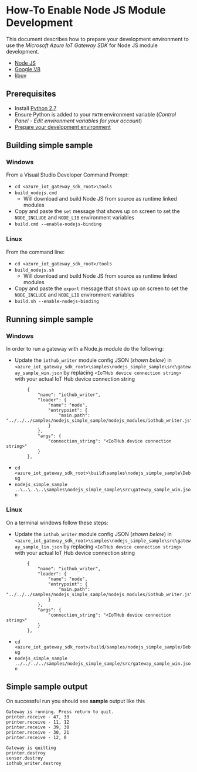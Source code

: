 # How-To Enable Node JS Module Development
This document describes how to prepare your development environment to use the *Microsoft Azure IoT Gateway SDK* for Node JS module development.
- [Node JS](https://nodejs.org/)
- [Google V8](https://developers.google.com/v8/)
- [libuv](http://libuv.org/)

## Prerequisites
- Install [Python 2.7](https://www.python.org/downloads/release/python-2712/)
- Ensure Python is added to your `PATH` environment variable (*Control Panel - Edit environment variables for your account*)
- [Prepare your development environment](../../doc/devbox_setup.md)

## Building simple sample
### Windows
From a Visual Studio Developer Command Prompt:
- `cd <azure_iot_gateway_sdk_root>\tools`
- `build_nodejs.cmd`
  - Will download and build Node JS from source as runtime linked modules
- Copy and paste the `set` message that shows up on screen to set the `NODE_INCLUDE` and `NODE_LIB` environment variables
- `build.cmd --enable-nodejs-binding`


### Linux
From the command line:
- `cd <azure_iot_gateway_sdk_root>/tools`
- `build_nodejs.sh`
  - Will download and build Node JS from source as runtime linked modules
- Copy and paste the `export` message that shows up on screen to set the `NODE_INCLUDE` and `NODE_LIB` environment variables
- `build.sh --enable-nodejs-binding`


## Running simple sample

### Windows
In order to run a gateway with a Node.js module do the following:
- Update the `iothub_writer` module config JSON (*shown below*) in `<azure_iot_gateway_sdk_root>\samples\nodejs_simple_sample\src\gateway_sample_win.json` by replacing `<IoTHub device connection string>` with your actual IoT Hub device connection string
```
        {
            "name": "iothub_writer",
            "loader": {
                "name": "node",
                "entrypoint": {
                    "main.path": "../../../samples/nodejs_simple_sample/nodejs_modules/iothub_writer.js"
                }
            },
            "args": {
                "connection_string": "<IoTHub device connection string>"
            }
        },
```
- `cd <azure_iot_gateway_sdk_root>\build\samples\nodejs_simple_sample\Debug`
- `nodejs_simple_sample ..\..\..\..\samples\nodejs_simple_sample\src\gateway_sample_win.json`

### Linux
On a terminal windows follow these steps:
- Update the `iothub_writer` module config JSON (*shown below*) in `<azure_iot_gateway_sdk_root>\samples\nodejs_simple_sample\src\gateway_sample_lin.json` by replacing `<IoTHub device connection string>` with your actual IoT Hub device connection string
```
        {
            "name": "iothub_writer",
            "loader": {
                "name": "node",
                "entrypoint": {
                    "main.path": "../../../samples/nodejs_simple_sample/nodejs_modules/iothub_writer.js"
                }
            },
            "args": {
                "connection_string": "<IoTHub device connection string>"
            }
        },
```
- `cd <azure_iot_gateway_sdk_root>/build/samples/nodejs_simple_sample/Debug`
- `nodejs_simple_sample ../../../../samples/nodejs_simple_sample/src/gateway_sample_win.json`


## Simple sample output
On successful run you should see **sample** output like this

```
Gateway is running. Press return to quit.
printer.receive - 47, 33
printer.receive - 11, 12
printer.receive - 39, 30
printer.receive - 30, 21
printer.receive - 12, 0

Gateway is quitting
printer.destroy
sensor.destroy
iothub_writer.destroy
```
